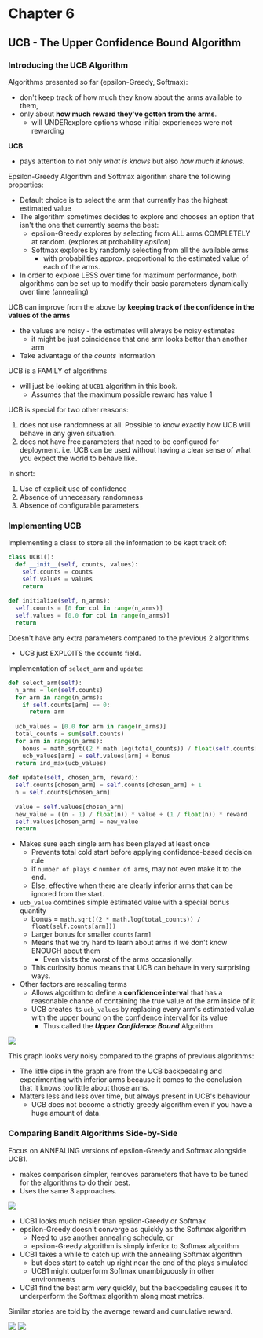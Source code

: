 # Chapter 6
## UCB - The Upper Confidence Bound Algorithm
### Introducing the UCB Algorithm

Algorithms presented so far (epsilon-Greedy, Softmax):
* don't keep track of how much they know about the arms available to them,
* only about **how much reward they've gotten from the arms**.
  * will UNDERexplore options whose initial experiences were not rewarding

**UCB**
* pays attention to not only *what is knows* but also *how much it knows*.

Epsilon-Greedy Algorithm and Softmax algorithm share the following properties:
* Default choice is to select the arm that currently has the highest estimated value
* The algorithm sometimes decides to explore and chooses an option that isn't the one that currently seems the best:
  * epsilon-Greedy explores by selecting from ALL arms COMPLETELY at random. (explores at probability *epsilon*)
  * Softmax explores by randomly selecting from all the available arms 
    * with probabilities approx. proportional to the estimated value of each of the arms.
* In order to explore LESS over time for maximum performance, both algorithms can be set up to modify their basic parameters dynamically over time (annealing)

UCB can improve from the above by **keeping track of the confidence in the values of the arms**
* the values are noisy - the estimates will always be noisy estimates
  * it might be just coincidence that one arm looks better than another arm
* Take advantage of the *counts* information

UCB is a FAMILY of algorithms
* will just be looking at `UCB1` algorithm in this book.
  * Assumes that the maximum possible reward has value 1

UCB is special for two other reasons:
1. does not use randomness at all. Possible to know exactly how UCB will behave in any given situation.
2. does not have free parameters that need to be configured for deployment. i.e. UCB can be used without having a clear sense of what you expect the world to behave like.

In short:
1. Use of explicit use of confidence
2. Absence of unnecessary randomness
3. Absence of configurable parameters

### Implementing UCB

Implementing a class to store all the information to be kept track of:
```python
class UCB1():
  def __init__(self, counts, values):
    self.counts = counts
    self.values = values
    return
 
def initialize(self, n_arms):
  self.counts = [0 for col in range(n_arms)]
  self.values = [0.0 for col in range(n_arms)]
  return
```
Doesn't have any extra parameters compared to the previous 2 algorithms.
* UCB just EXPLOITS the ccounts field.

Implementation of `select_arm` and `update`:
```python
def select_arm(self):
  n_arms = len(self.counts)
  for arm in range(n_arms):
    if self.counts[arm] == 0:
      return arm
 
  ucb_values = [0.0 for arm in range(n_arms)]
  total_counts = sum(self.counts)
  for arm in range(n_arms):
    bonus = math.sqrt((2 * math.log(total_counts)) / float(self.counts[arm]))
    ucb_values[arm] = self.values[arm] + bonus
  return ind_max(ucb_values)
 
def update(self, chosen_arm, reward):
  self.counts[chosen_arm] = self.counts[chosen_arm] + 1
  n = self.counts[chosen_arm]
 
  value = self.values[chosen_arm]
  new_value = ((n - 1) / float(n)) * value + (1 / float(n)) * reward
  self.values[chosen_arm] = new_value
  return
```
* Makes sure each single arm has been played at least once
  * Prevents total cold start before applying confidence-based decision rule
  * if `number of plays` < `number of arms`, may not even make it to the end.
  * Else, effective when there are clearly inferior arms that can be ignored from the start.
* `ucb_value` combines simple estimated value with a special bonus quantity
  * bonus = `math.sqrt((2 * math.log(total_counts)) / float(self.counts[arm]))`
  * Larger bonus for smaller `counts[arm]`
  * Means that we try hard to learn about arms if we don't know ENOUGH about them
    * Even visits the worst of the arms occasionally.
  * This curiosity bonus means that UCB can behave in very surprising ways.
* Other factors are rescaling terms
  * Allows algorithm to define a **confidence interval** that has a reasonable chance of containing the true value of the arm inside of it
  * UCB creates its `ucb_values` by replacing every arm's estimated value with the upper bound on the confidence interval for its value
    * Thus called the ***Upper Confidence Bound*** Algorithm

![](images/6.1.png)

This graph looks very noisy compared to the graphs of previous algorithms:
* The little dips in the graph are from the UCB backpedaling and experimenting with inferior arms because it comes to the conclusion that it knows too little about those arms.
* Matters less and less over time, but always present in UCB's behaviour
  * UCB does not become a strictly greedy algorithm even if you have a huge amount of data.

### Comparing Bandit Algorithms Side-by-Side
Focus on ANNEALING versions of epsilon-Greedy and Softmax alongside UCB1.
* makes comparison simpler, removes parameters that have to be tuned for the algorithms to do their best.
* Uses the same 3 approaches.

![](images/6.2.png)
* UCB1 looks much noisier than epsilon-Greedy or Softmax
* epsilon-Greedy doesn't converge as quickly as the Softmax algorithm
  * Need to use another annealing schedule, or
  * epsilon-Greedy algorithm is simply inferior to Softmax algorithm
* UCB1 takes a while to catch up with the annealing Softmax algorithm
  * but does start to catch up right near the end of the plays simulated
  * UCB1 might outperform Softmax unambiguously in other environments
* UCB1 find the best arm very quickly, but the backpedaling causes it to underperform the Softmax algorithm along most metrics.

Similar stories are told by the average reward and cumulative reward.

![](images/6.3.png)
![](images/6.4.png)

